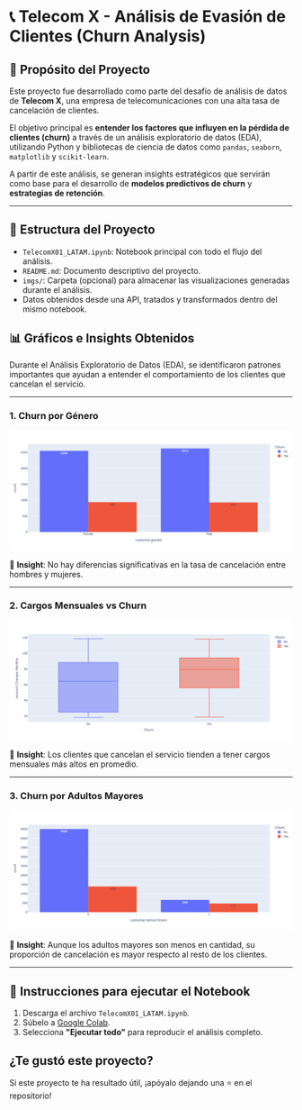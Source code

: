 # 📞 Telecom X - Análisis de Evasión de Clientes (Churn Analysis)

## 📌 **Propósito del Proyecto**

Este proyecto fue desarrollado como parte del desafío de análisis de datos de **Telecom X**, una empresa de telecomunicaciones con una alta tasa de cancelación de clientes.

El objetivo principal es **entender los factores que influyen en la pérdida de clientes (churn)** a través de un análisis exploratorio de datos (EDA), utilizando Python y bibliotecas de ciencia de datos como `pandas`, `seaborn`, `matplotlib` y `scikit-learn`.

A partir de este análisis, se generan insights estratégicos que servirán como base para el desarrollo de **modelos predictivos de churn** y **estrategias de retención**.

---

## 📁 **Estructura del Proyecto**

- `TelecomX01_LATAM.ipynb`: Notebook principal con todo el flujo del análisis.
- `README.md`: Documento descriptivo del proyecto.
- `imgs/`: Carpeta (opcional) para almacenar las visualizaciones generadas durante el análisis.
- Datos obtenidos desde una API, tratados y transformados dentro del mismo notebook.

## 📊 **Gráficos e Insights Obtenidos**

Durante el Análisis Exploratorio de Datos (EDA), se identificaron patrones importantes que ayudan a entender el comportamiento de los clientes que cancelan el servicio.

---

### 1. Churn por Género

![Churn por Género](imgs/churn_by_gender.png)

🔹 **Insight**: No hay diferencias significativas en la tasa de cancelación entre hombres y mujeres.

---

### 2. Cargos Mensuales vs Churn

![Cargos Mensuales vs Churn](imgs/monthly_charges_vs_churn.png)

🔹 **Insight**: Los clientes que cancelan el servicio tienden a tener cargos mensuales más altos en promedio.

---

### 3. Churn por Adultos Mayores

![Churn por Senior Citizens](imgs/churn_by_senior_citizen.png)

🔹 **Insight**: Aunque los adultos mayores son menos en cantidad, su proporción de cancelación es mayor respecto al resto de los clientes.

---

## 🚀 **Instrucciones para ejecutar el Notebook**

1. Descarga el archivo `TelecomX01_LATAM.ipynb`.
2. Súbelo a [Google Colab](https://colab.research.google.com/).
3. Selecciona **"Ejecutar todo"** para reproducir el análisis completo.

## ¿Te gustó este proyecto?

Si este proyecto te ha resultado útil, ¡apóyalo dejando una ⭐ en el repositorio!